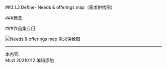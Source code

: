 ##3.1.3 Define- Needs & offerings map（需求供给图）

###概念




###作品集应用

![Needs & offerings map 需求供给图](http://kitpic.makebi.net/2021/ixd_22.jpg)






---
本内容:  
Muzi 20210112 编辑添加
